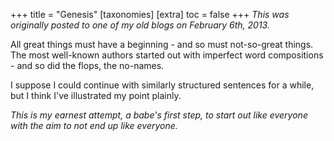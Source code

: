 +++
title = "Genesis"
[taxonomies]
[extra]
  toc = false
+++
_This was originally posted to one of my old blogs on February 6th, 2013._

All great things must have a beginning - and so must not-so-great  things. The most well-known authors started out with imperfect word  compositions - and so did the flops, the no-names.

I suppose I could continue with similarly structured sentences for a while, but I think I've illustrated my point plainly.

_This is my earnest attempt, a babe's first step, to start out like everyone with the aim to not end up like everyone._